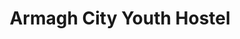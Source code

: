 ---
title: "Armagh City Youth Hostel"
address: "39, Abbey St, Armagh, Co. Armagh BT61 7DY"
tel: "028 3751 1800"
county: "Armagh"
category: "Hostels"
type: "Content"
lat: "54.34946"
lng: "-6.6571"
---